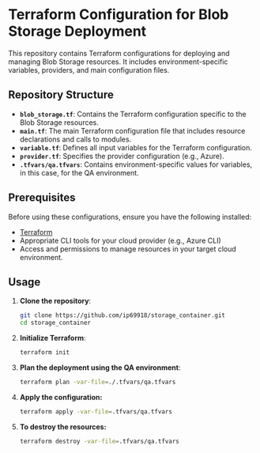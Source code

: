# Terraform Configuration for Blob Storage Deployment

This repository contains Terraform configurations for deploying and managing Blob Storage resources. It includes environment-specific variables, providers, and main configuration files.

## Repository Structure

- **`blob_storage.tf`**: Contains the Terraform configuration specific to the Blob Storage resources.
- **`main.tf`**: The main Terraform configuration file that includes resource declarations and calls to modules.
- **`variable.tf`**: Defines all input variables for the Terraform configuration.
- **`provider.tf`**: Specifies the provider configuration (e.g., Azure).
- **`.tfvars/qa.tfvars`**: Contains environment-specific values for variables, in this case, for the QA environment.

## Prerequisites

Before using these configurations, ensure you have the following installed:

- [Terraform](https://www.terraform.io/downloads)
- Appropriate CLI tools for your cloud provider (e.g., Azure CLI)
- Access and permissions to manage resources in your target cloud environment.

## Usage

1. **Clone the repository**:
   
   ```bash
   git clone https://github.com/ip69918/storage_container.git
   cd storage_container

3. **Initialize Terraform**:
   ```bash
   terraform init

4. **Plan the deployment using the QA environment**:
   ```bash
   terraform plan -var-file=./.tfvars/qa.tfvars

5. **Apply the configuration:**
   ```bash
   terraform apply -var-file=.tfvars/qa.tfvars

6. **To destroy the resources:**
   ```bash
   terraform destroy -var-file=.tfvars/qa.tfvars


